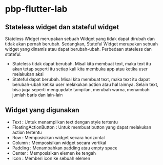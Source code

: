 # pbp-flutter-lab
 
## Stateless widget dan stateful widget
Stateless Widget merupakan sebuah Widget yang tidak dapat dirubah dan tidak akan pernah berubah. Sedangkan, Stateful Widget merupakan sebuah widget yang dinamis atau dapat berubah-ubah. Perbedaan stateless dan stateful:
- Stateless tidak dapat berubah. Misal kita membuat text, maka text itu akan tetap seperti itu setiap kali kita membuka app atau ketika user melakukan aksi
- Stateful dapat berubah. Misal kita membuat text, maka text itu dapat berubah-ubah ketika user melakukan action atau hal lainnya. Selain text, bisa juga seperti mengupdate tampilan, merubah warna, menambah jumlah baris dan lain-lain

## Widget yang digunakan
* Text : Untuk menampilkan text dengan style tertentu
* FloatingActionButton : Untuk membuat button yang dapat melakukan action tertentu
* Row : Memposisikan widget secara horizontal
* Column : Memposisikan widget secara vertikal
* Padding : Menambahkan padding atau empty space
* Center : Memposisikan elemen ke tengah
* Icon : Memberi icon ke sebuah elemen
